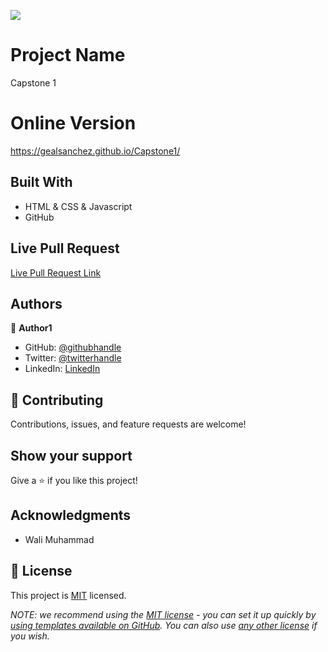 ![](https://img.shields.io/badge/Microverse-blueviolet)

# Project Name

Capstone 1

# Online Version

https://gealsanchez.github.io/Capstone1/

## Built With

- HTML & CSS & Javascript
- GitHub

## Live Pull Request

[Live Pull Request Link](https://github.com/gealsanchez/portfolio/pull/1)

## Authors

👤 **Author1**

- GitHub: [@githubhandle](https://github.com/gealsanchez)
- Twitter: [@twitterhandle](https://twitter.com/gealsanchez)
- LinkedIn: [LinkedIn](https://www.linkedin.com/in/gerson-sanchez-88309b57/)

## 🤝 Contributing

Contributions, issues, and feature requests are welcome!

## Show your support

Give a ⭐️ if you like this project!

## Acknowledgments

- Wali Muhammad

## 📝 License

This project is [MIT](./MIT.md) licensed.

_NOTE: we recommend using the [MIT license](https://github.com/gealsanchez/portfolio/blob/htmlCSS-Session-Day-3/LICENSE) - you can set it up quickly by [using templates available on GitHub](https://docs.github.com/en/communities/setting-up-your-project-for-healthy-contributions/adding-a-license-to-a-repository). You can also use [any other license](https://choosealicense.com/licenses/) if you wish._
